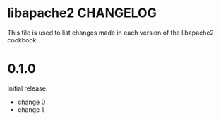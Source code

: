 # libapache2 CHANGELOG

This file is used to list changes made in each version of the libapache2 cookbook.

# 0.1.0

Initial release.

- change 0
- change 1

